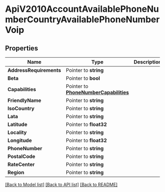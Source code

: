 # ApiV2010AccountAvailablePhoneNumberCountryAvailablePhoneNumberVoip

## Properties

Name | Type | Description | Notes
------------ | ------------- | ------------- | -------------
**AddressRequirements** | Pointer to **string** |  | [optional] 
**Beta** | Pointer to **bool** |  | [optional] 
**Capabilities** | Pointer to [**PhoneNumberCapabilities**](phone_number_capabilities.md) |  | [optional] 
**FriendlyName** | Pointer to **string** |  | [optional] 
**IsoCountry** | Pointer to **string** |  | [optional] 
**Lata** | Pointer to **string** |  | [optional] 
**Latitude** | Pointer to **float32** |  | [optional] 
**Locality** | Pointer to **string** |  | [optional] 
**Longitude** | Pointer to **float32** |  | [optional] 
**PhoneNumber** | Pointer to **string** |  | [optional] 
**PostalCode** | Pointer to **string** |  | [optional] 
**RateCenter** | Pointer to **string** |  | [optional] 
**Region** | Pointer to **string** |  | [optional] 

[[Back to Model list]](../README.md#documentation-for-models) [[Back to API list]](../README.md#documentation-for-api-endpoints) [[Back to README]](../README.md)


